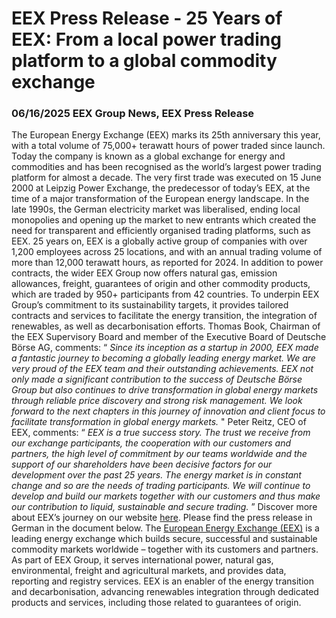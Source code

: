 # EEX Press Release - 25 Years of EEX: From a local power trading platform to a global commodity exchange
###  06/16/2025  EEX Group News, EEX Press Release 
The European Energy Exchange (EEX) marks its 25th anniversary this year, with a total volume of 75,000+ terawatt hours of power traded since launch. Today the company is known as a global exchange for energy and commodities and has been recognised as the world’s largest power trading platform for almost a decade.
The very first trade was executed on 15 June 2000 at Leipzig Power Exchange, the predecessor of today’s EEX, at the time of a major transformation of the European energy landscape. In the late 1990s, the German electricity market was liberalised, ending local monopolies and opening up the market to new entrants which created the need for transparent and efficiently organised trading platforms, such as EEX.
25 years on, EEX is a globally active group of companies with over 1,200 employees across 25 locations, and with an annual trading volume of more than 12,000 terawatt hours, as reported for 2024. In addition to power contracts, the wider EEX Group now offers natural gas, emission allowances, freight, guarantees of origin and other commodity products, which are traded by 950+ participants from 42 countries. To underpin EEX Group’s commitment to its sustainability targets, it provides tailored contracts and services to facilitate the energy transition, the integration of renewables, as well as decarbonisation efforts.
Thomas Book, Chairman of the EEX Supervisory Board and member of the Executive Board of Deutsche Börse AG, comments: “ _Since its inception as a startup in 2000, EEX made a fantastic journey to becoming a globally leading energy market. We are very proud of the EEX team and their outstanding achievements. EEX not only made a significant contribution to the success of Deutsche Börse Group but also continues to drive transformation in global energy markets through reliable price discovery and strong risk management. We look forward to the next chapters in this journey of innovation and client focus to facilitate transformation in global energy markets._ "
Peter Reitz, CEO of EEX, comments: “ _EEX is a true success story. The trust we receive from our exchange participants, the cooperation with our customers and partners, the high level of commitment by our teams worldwide and the support of our shareholders have been decisive factors for our development over the past 25 years. The energy market is in constant change and so are the needs of trading participants. We will continue to develop and build our markets together with our customers and thus make our contribution to liquid, sustainable and secure trading._ ”
Discover more about EEX’s journey on our website [here](https://www.eex.com/en/about-eex/eex-ag/25-years-eex).
Please find the press release in German in the document below.
The [European Energy Exchange (EEX)](https://www.eex.com/en/) is a leading energy exchange which builds secure, successful and sustainable commodity markets worldwide – together with its customers and partners. As part of EEX Group, it serves international power, natural gas, environmental, freight and agricultural markets, and provides data, reporting and registry services. EEX is an enabler of the energy transition and decarbonisation, advancing renewables integration through dedicated products and services, including those related to guarantees of origin.
